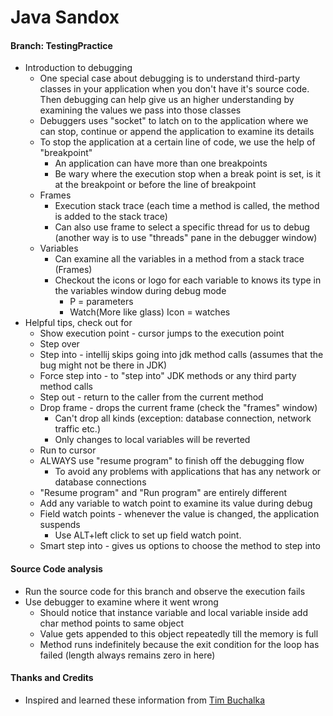 # Java Sandox

#### Branch: TestingPractice
* Introduction to debugging
    * One special case about debugging is to understand third-party classes in your application when you don't have it's source code. Then debugging can help give us an higher understanding by examining the values we pass into those classes
    * Debuggers uses "socket" to latch on to the application where we can stop, continue or append the application to examine its details
    * To stop the application at a certain line of code, we use the help of "breakpoint"
        * An application can have more than one breakpoints
        * Be wary where the execution stop when a break point is set, is it at the breakpoint or before the line of breakpoint
    * Frames
        * Execution stack trace (each time a method is called, the method is added to the stack trace)
        *  Can also use frame to select a specific thread for us to debug (another way is to use "threads" pane in the debugger window)
    * Variables
        * Can examine all the variables in a method from a stack trace (Frames)
        * Checkout the icons or logo for each variable to knows its type in the variables window during debug mode
            * P = parameters
            * Watch(More like glass) Icon = watches
* Helpful tips, check out for
    * Show execution point - cursor jumps to the execution point
    * Step over
    * Step into - intellij skips going into jdk method calls (assumes that the bug might not be there in JDK)
    * Force step into - to "step into" JDK methods or any third party method calls
    * Step out - return to the caller from the current method
    * Drop frame - drops the current frame (check the "frames" window)
        * Can't drop all kinds (exception: database connection, network traffic etc.)
        * Only changes to local variables will be reverted
    * Run to cursor
    * ALWAYS use "resume program" to finish off the debugging flow
        * To avoid any problems with applications that has any network or database connections
    * "Resume program" and "Run program" are entirely different
    * Add any variable to watch point to examine its value during debug
    * Field watch points - whenever the value is changed, the application suspends
        * Use ALT+left click to set up field watch point.
    * Smart step into - gives us options to choose the method to step into

#### Source Code analysis
* Run the source code for this branch and observe the execution fails
* Use debugger to examine where it went wrong
    * Should notice that instance variable and local variable inside add char method points to same object 
    * Value gets appended to this object repeatedly till the memory is full
    * Method runs indefinitely because the exit condition for the loop has failed (length always remains zero in here)

#### Thanks and Credits
* Inspired and learned these information from [Tim Buchalka](https://www.udemy.com/java-the-complete-java-developer-course/learn/v4/overview)

